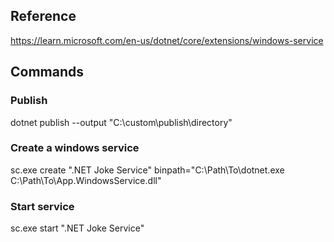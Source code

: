 ﻿
## Reference
https://learn.microsoft.com/en-us/dotnet/core/extensions/windows-service

## Commands

### Publish

dotnet publish --output "C:\custom\publish\directory"

### Create a windows service

sc.exe create ".NET Joke Service" binpath="C:\Path\To\dotnet.exe C:\Path\To\App.WindowsService.dll"
### Start service
sc.exe start ".NET Joke Service"